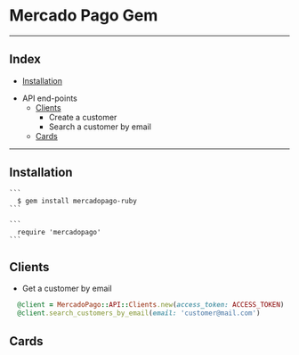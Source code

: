 # Mercado Pago Gem
-----
## Index
  - [Installation](#installation)
  * API end-points
    - [Clients](#clients)
      * Create a customer
      * Search a customer by email
    - [Cards](#cards)
------

## Installation
    ```
      $ gem install mercadopago-ruby
    ```
    
    ```
      require 'mercadopago'
    ```
## Clients
  - Get a customer by email
  ```ruby
    @client = MercadoPago::API::Clients.new(access_token: ACCESS_TOKEN)
    @client.search_customers_by_email(email: 'customer@mail.com')
  ``` 
## Cards